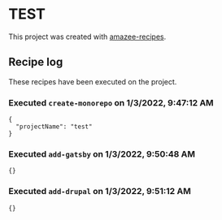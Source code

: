 # TEST

This project was created with [amazee-recipes].

[amazee-recipes]: https://www.npmjs.com/package/@amazeelabs/recipes

## Recipe log

These recipes have been executed on the project.

### Executed `create-monorepo` on 1/3/2022, 9:47:12 AM
```
{
  "projectName": "test"
}
```

### Executed `add-gatsby` on 1/3/2022, 9:50:48 AM
```
{}
```

### Executed `add-drupal` on 1/3/2022, 9:51:12 AM
```
{}
```

